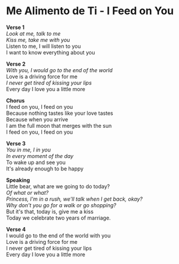 # Me Alimento de Ti - I Feed on You

**Verse 1**  
*Look at me, talk to me  
Kiss me, take me with you*  
Listen to me, I will listen to you  
I want to know everything about you  

**Verse 2**  
*With you, I would go to the end of the world*  
Love is a driving force for me  
*I never get tired of kissing your lips*  
Every day I love you a little more  

**Chorus**  
I feed on you, I feed on you  
Because nothing tastes like your love tastes  
Because when you arrive  
I am the full moon that merges with the sun  
I feed on you, I feed on you  

**Verse 3**  
*You in me, I in you  
In every moment of the day*  
To wake up and see you  
It's already enough to be happy  

**Speaking**  
Little bear, what are we going to do today?  
*Of what or what?  
Princess, I'm in a rush, we'll talk when I get back, okay?  
Why don't you go for a walk or go shopping?*  
But it's that, today is, give me a kiss  
Today we celebrate two years of marriage.  

**Verse 4**  
I would go to the end of the world with you  
Love is a driving force for me  
I never get tired of kissing your lips  
Every day I love you a little more  

